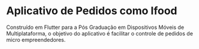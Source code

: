 # Aplicativo de Pedidos como Ifood

Construído em Flutter para a Pós Graduação em Dispositivos
Móveis de Multiplataforma, o objetivo do aplicativo é
facilitar o controle de pedidos de micro empreendedores.
